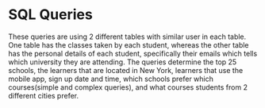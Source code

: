 # SQL Queries
These queries are using 2 different tables with similar user in each table. One table has the classes taken by each student, whereas the other table has the personal details of each student, specifically their emails which tells which university they are attending. The queries determine the top 25 schools, the learners that are located in New York, learners that use the mobile app, sign up date and time, which schools prefer which courses(simple and complex queries), and what courses students from 2 different cities prefer.
